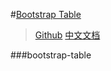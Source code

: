 #[Bootstrap Table](http://issues.wenzhixin.net.cn/bootstrap-table/index.html)
>[Github](https://github.com/wenzhixin/bootstrap-table-examples/blob/master/welcome.html) [中文文档](http://bootstrap-table.wenzhixin.net.cn/zh-cn/documentation/)

###bootstrap-table